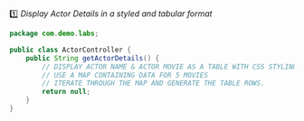 :one: _Display Actor Details in a styled and tabular format_  

```java
package com.demo.labs;

public class ActorController {
    public String getActorDetails() {
        // DISPLAY ACTOR NAME & ACTOR MOVIE AS A TABLE WITH CSS STYLING
        // USE A MAP CONTAINING DATA FOR 5 MOVIES
        // ITERATE THROUGH THE MAP AND GENERATE THE TABLE ROWS.
        return null;
    }
}

```
